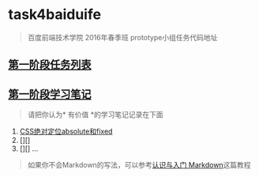 # task4baiduife
> 百度前端技术学院 2016年春季班 prototype小组任务代码地址


## [第一阶段任务列表](http://ife.baidu.com/task/all)

## [第一阶段学习笔记](http://ife.baidu.com/note/all)
> 请把你认为* 有价值 *的学习笔记记录在下面
1. [CSS绝对定位absolute和fixed](http://ife.baidu.com/note/detail?noteId=41)
2. [][]
3. [][]
...



> 如果你不会Markdown的写法，可以参考[认识与入门 Markdown](http://sspai.com/25137)这篇教程

